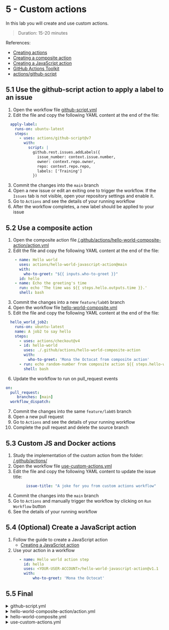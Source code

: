 # 5 - Custom actions
In this lab you will create and use custom actions.
> Duration: 15-20 minutes

References:
- [Creating actions](https://docs.github.com/en/actions/creating-actions)
- [Creating a composite action](https://docs.github.com/en/actions/creating-actions/creating-a-composite-action)
- [Creating a JavaScript action](https://docs.github.com/en/actions/creating-actions/creating-a-javascript-action)
- [GitHub Actions Toolkit](https://github.com/actions/toolkit)
- [actions/github-script](https://github.com/actions/github-script)

## 5.1 Use the github-script action to apply a label to an issue

1. Open the workflow file [github-script.yml](/.github/workflows/github-script.yml)
2. Edit the file and copy the following YAML content at the end of the file:
```YAML
  apply-label:
    runs-on: ubuntu-latest
    steps:
      - uses: actions/github-script@v7
        with:
          script: |
            github.rest.issues.addLabels({
              issue_number: context.issue.number,
              owner: context.repo.owner,
              repo: context.repo.repo,
              labels: ['Training']
            })
```
3. Commit the changes into the `main` branch
4. Open a new issue or edit an exiting one to trigger the workflow. If the `Issues` tab is not visible, open your repository settings and enable it.
5. Go to `Actions` and see the details of your running workflow
6. After the workflow completes, a new label should be applied to your issue

## 5.2 Use a composite action

1. Open the composite action file [/.github/actions/hello-world-composite-action/action.yml](/.github/actions/hello-world-composite-action/action.yml)
2. Edit the file and copy the following YAML content at the end of the file:
```YAML
    - name: Hello world
      uses: actions/hello-world-javascript-action@main
      with:
        who-to-greet: "${{ inputs.who-to-greet }}"
      id: hello
    - name: Echo the greeting's time
      run: echo 'The time was ${{ steps.hello.outputs.time }}.'
      shell: bash
```
3. Commit the changes into a new `feature/lab05` branch
4. Open the workflow file [hello-world-composite.yml](/.github/workflows/hello-world-composite.yml)
5. Edit the file and copy the following YAML content at the end of the file:
```YAML
  hello_world_job2:
    runs-on: ubuntu-latest
    name: A job2 to say hello
    steps:
      - uses: actions/checkout@v4
      - id: hello-world
        uses: ./.github/actions/hello-world-composite-action
        with:
          who-to-greet: 'Mona the Octocat from composite action'
      - run: echo random-number from composite action ${{ steps.hello-world.outputs.random-number }}
        shell: bash
```
6. Update the workflow to run on pull_request events
```YAML
on:
  pull_request:
     branches: [main]
  workflow_dispatch:    
```
7. Commit the changes into the same `feature/lab05` branch
8. Open a new pull request
9. Go to `Actions` and see the details of your running workflow
10. Complete the pull request and delete the source branch

## 5.3 Custom JS and Docker actions

1. Study the implementation of the custom action from the folder: [/.github/actions/](/.github/actions/)
2. Open the workflow file [use-custom-actions.yml](/.github/workflows/use-custom-actions.yml)
3. Edit the file and copy the following YAML content to update the issue title:
```YAML
         issue-title: "A joke for you from custom actions workflow" 
```
4. Commit the changes into the `main` branch
5. Go to `Actions` and manually trigger the workflow by clicking on `Run Workflow` button
6. See the details of your running workflow

## 5.4 (Optional) Create a JavaScript action
1. Follow the guide to create a JavaScript action
    - [Creating a JavaScript action](https://docs.github.com/en/actions/creating-actions/creating-a-javascript-action)
2. Use your action in a workflow
```YAML
      - name: Hello world action step
        id: hello
        uses: <YOUR-USER-ACCOUNT>/hello-world-javascript-action@v1.1
        with:
            who-to-greet: 'Mona the Octocat'
```

## 5.5 Final
<details>
  <summary>github-script.yml</summary>
  
```YAML
name: 05-1. GitHub Script - Thank you
on:
  issues: 
    types: [opened, edited, reopened, labeled]

# Limit the permissions of the GITHUB_TOKEN
permissions:
  contents: read
  issues: write

jobs:
  comment:
    runs-on: ubuntu-latest
    steps:
      - uses: actions/github-script@v7
        with:
          github-token: ${{secrets.GITHUB_TOKEN}}
          script: |
            github.rest.issues.createComment({
              issue_number: context.issue.number,
              owner: context.repo.owner,
              repo: context.repo.repo,
              body: '👋 Thank you! We appreciate your contribution to this project.'
            })
  apply-label:
    runs-on: ubuntu-latest
    steps:
      - uses: actions/github-script@v7
        with:
          script: |
            github.rest.issues.addLabels({
              issue_number: context.issue.number,
              owner: context.repo.owner,
              repo: context.repo.repo,
              labels: ['Training']
            })
```
</details>

<details>
  <summary>hello-world-composite-action/action.yml</summary>
  
```YAML
name: 'Hello World Composite Action'
description: 'Greet someone'
inputs:
  who-to-greet:  # id of input
    description: 'Who to greet'
    required: true
    default: 'World'
outputs:
  random-number:
    description: "Random number"
    value: ${{ steps.random-number-generator.outputs.random-id }}
runs:
  using: "composite"
  steps:
    - run: echo Hello from composite action ${{ inputs.who-to-greet }}.
      shell: bash
    - id: random-number-generator
      run: echo "random-id=$(echo $RANDOM)" >> $GITHUB_OUTPUT
      shell: bash
    - run: echo "${{ github.action_path }}" >> $GITHUB_PATH
      shell: bash    
    - name: Hello world
      uses: actions/hello-world-javascript-action@main
      with:
        who-to-greet: "${{ inputs.who-to-greet }}"
      id: hello
    - name: Echo the greeting's time
      run: echo 'The time was ${{ steps.hello.outputs.time }}.'
      shell: bash      

```
</details>

<details>
  <summary>hello-world-composite.yml</summary>
  
```YAML
name: 05-2. Hello World Composite

on:
  pull_request:
     branches: [main]
  workflow_dispatch:  

jobs:
  hello_world_job1:
    runs-on: ubuntu-latest
    name: A job1 to say hello
    steps:
      - id: hello-world
        uses: githubdevopsabcs/hello-world-composite-action@main
        with:
          who-to-greet: 'Hello from GH ABCs'
      - run: echo random-number ${{ steps.hello-world.outputs.random-number }}
        shell: bash
  hello_world_job2:
    runs-on: ubuntu-latest
    name: A job2 to say hello
    steps:
      - uses: actions/checkout@v4
      - id: hello-world
        uses: ./.github/actions/hello-world-composite-action
        with:
          who-to-greet: 'Mona the Octocat from composite action'
      - run: echo random-number from composite action ${{ steps.hello-world.outputs.random-number }}
        shell: bash
```
</details>

<details>
  <summary>use-custom-actions.yml</summary>
  
```YAML
name: 05-3. Use Custom Actions (JS & Doker)

on:
  pull_request:
    types: [labeled]
  workflow_dispatch:

# Limit the permissions of the GITHUB_TOKEN
permissions:
  contents: read
  issues: write

jobs:
  
  js-custom-actions:
    runs-on: ubuntu-latest
    steps:
      - uses: actions/checkout@v4

      - run: echo "🎉 Running the JS actions"

      - name: hello-action
        uses: ./.github/actions/hello-world-js
        if: ${{ success() }}

      - name: ha-ha
        uses: ./.github/actions/joke-action
        id: jokes

      - name: create-issue
        uses: ./.github/actions/issue-maker-js
        with:
          repo-token: ${{secrets.GITHUB_TOKEN}}
          joke: ${{steps.jokes.outputs.joke-output}}
          issue-title: "A joke for you from custom actions workflow"       

  docker-custom-actions:
    runs-on: ubuntu-latest

    steps:
      - uses: actions/checkout@v4

      - run: echo "🎉 Running the Docker actions"

      - name: hello-action
        uses: ./.github/actions/hello-world-docker

      - name: meow
        uses: ./.github/actions/cat-facts
        id: cat

      - name: create-issue
        uses: ./.github/actions/issue-maker-docker
        with:
          repoToken: ${{secrets.GITHUB_TOKEN}}
          catFact: ${{steps.cat.outputs.fact}}
          issueTitle: "A cat fact for you from ${{ github.repository_owner }}"

```
</details>